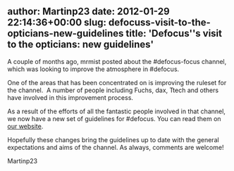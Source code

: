 author: Martinp23
date: 2012-01-29 22:14:36+00:00
slug: defocuss-visit-to-the-opticians-new-guidelines
title: 'Defocus''s visit to the opticians: new guidelines'
---

A couple of months ago, mrmist posted about the #defocus-focus channel, which was looking to improve the atmosphere in #defocus.

One of the areas that has been concentrated on is improving the ruleset for the channel.  A number of people including Fuchs, dax, Ttech and others have involved in this improvement process.

As a result of the efforts of all the fantastic people involved in that channel, we now have a new set of guidelines for #defocus. You can read them on [our website](http://freenode.net/pounddefocus.shtml).

Hopefully these changes bring the guidelines up to date with the general expectations and aims of the channel. As always, comments are welcome!

Martinp23
